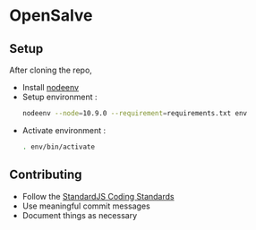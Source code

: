 # OpenSalve

## Setup

After cloning the repo,

* Install [nodeenv](https://github.com/ekalinin/nodeenv#install)
* Setup environment :
  ```bash
  nodeenv --node=10.9.0 --requirement=requirements.txt env
  ```
* Activate environment :
  ```bash
  . env/bin/activate
  ```

## Contributing

* Follow the [StandardJS Coding Standards](https://github.com/standard/standard#standardjs-the-rules)
* Use meaningful commit messages
* Document things as necessary
